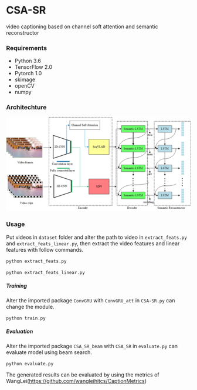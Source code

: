 # CSA-SR
video captioning based on channel soft attention and semantic reconstructor
### Requirements
* Python 3.6
* TensorFlow 2.0
* Pytorch 1.0
* skimage
* openCV
* numpy

###  Architechture

![](https://github.com/YiyongHuang/CSA-SR/blob/master/Architechture.jpg)

### Usage
Put videos in `dataset` folder and alter the path to video in `extract_feats.py` and `extract_feats_linear.py`, then extract the video features and linear features with follow commands.
```python
python extract_feats.py
```
```python
python extract_feats_linear.py
```

##### Training
Alter the imported package `ConvGRU` with `ConvGRU_att` in `CSA-SR.py` can change the module.
```shell
python train.py
```

##### Evaluation
Alter the imported package `CSA_SR_beam` with `CSA_SR` in `evaluate.py` can evaluate model using beam search.
```shell
python evaluate.py
```

The generated results can be evaluated by using the metrics of WangLei(https://github.com/wangleihitcs/CaptionMetrics)

